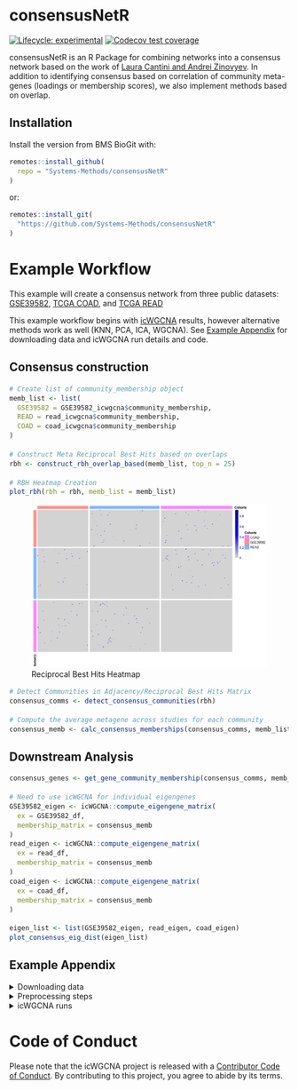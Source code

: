 
<!-- README.md is generated from README.Rmd. Please edit that file -->

# consensusNetR

<!-- badges: start -->

[![Lifecycle:
experimental](https://img.shields.io/badge/lifecycle-experimental-orange.svg)](https://lifecycle.r-lib.org/articles/stages.html#experimental)
[![Codecov test
coverage](https://codecov.io/gh/Systems-Methods/consensusNetR/branch/main/graph/badge.svg)](https://app.codecov.io/gh/Systems-Methods/consensusNetR?branch=main)
<!-- badges: end -->

consensusNetR is an R Package for combining networks into a consensus
network based on the work of [Laura Cantini and Andrei
Zinovyev](https://academic.oup.com/bioinformatics/article/35/21/4307/5426054).
In addition to identifying consensus based on correlation of community
meta-genes (loadings or membership scores), we also implement methods
based on overlap.

## Installation

Install the version from BMS BioGit with:

``` r
remotes::install_github(
  repo = "Systems-Methods/consensusNetR"
)
```

or:

``` r
remotes::install_git(
  "https://github.com/Systems-Methods/consensusNetR"
)
```

# Example Workflow

This example will create a consensus network from three public datasets:
[GSE39582](https://www.ncbi.nlm.nih.gov/geo/query/acc.cgi?acc=GSE39582),
[TCGA COAD](https://portal.gdc.cancer.gov/projects/TCGA-COAD), and [TCGA
READ](https://portal.gdc.cancer.gov/projects/TCGA-READ)

This example workflow begins with
[icWGCNA](https://systems-methods.github.io/icWGCNA/) results, however
alternative methods work as well (KNN, PCA, ICA, WGCNA). See [Example
Appendix](#example-appendix) for downloading data and icWGCNA run
details and code.

## Consensus construction

``` r
# Create list of community_membership object
memb_list <- list(
  GSE39582 = GSE39582_icwgcna$community_membership,
  READ = read_icwgcna$community_membership,
  COAD = coad_icwgcna$community_membership
)

# Construct Meta Reciprocal Best Hits based on overlaps
rbh <- construct_rbh_overlap_based(memb_list, top_n = 25)

# RBH Heatmap Creation
plot_rbh(rbh = rbh, memb_list = memb_list)
```

<figure>
<img src="man/figures/README-RBH-1.png"
alt="Reciprocal Best Hits Heatmap" />
<figcaption aria-hidden="true">Reciprocal Best Hits Heatmap</figcaption>
</figure>

``` r
# Detect Communities in Adjacency/Reciprocal Best Hits Matrix
consensus_comms <- detect_consensus_communities(rbh)

# Compute the average metagene across studies for each community
consensus_memb <- calc_consensus_memberships(consensus_comms, memb_list)
```

## Downstream Analysis

``` r
consensus_genes <- get_gene_community_membership(consensus_comms, memb_list, 2)

# Need to use icWGCNA for individual eigengenes
GSE39582_eigen <- icWGCNA::compute_eigengene_matrix(
  ex = GSE39582_df,
  membership_matrix = consensus_memb
)
read_eigen <- icWGCNA::compute_eigengene_matrix(
  ex = read_df,
  membership_matrix = consensus_memb
)
coad_eigen <- icWGCNA::compute_eigengene_matrix(
  ex = coad_df,
  membership_matrix = consensus_memb
)

eigen_list <- list(GSE39582_eigen, read_eigen, coad_eigen)
plot_consensus_eig_dist(eigen_list)
```

## Example Appendix

<details>
<summary>
Downloading data
</summary>

For GSE39582 we need to convert from Affymetrix Human Genome U133 Plus
2.0 Array to gene symbols, by using the `icWGCNA::gene_mapping()`
function. This matches with the two TCGA datasets already in gene
symbols.

``` r
library(icWGCNA)

# GSE39582
GSE39582 <- GEOquery::getGEO("GSE39582")

# TCGA READ
UCSCXenaTools::getTCGAdata(
  project = "READ",
  mRNASeq = TRUE,
  mRNASeqType = "normalized",
  clinical = TRUE,
  download = TRUE,
  destdir = "/MY_PATH/data/"
)

# TCGA COAD
UCSCXenaTools::getTCGAdata(
  project = "COAD",
  mRNASeq = TRUE,
  mRNASeqType = "normalized",
  clinical = TRUE,
  download = TRUE,
  destdir = "/MY_PATH/data/"
)
```

</details>
<details>
<summary>
Preprocessing steps
</summary>

All datasets must have consistent annotation (i.e. Gene symbols, Entrez,
Ensembl, …). In this example we will convert GSE39582 to gene symbols
using the
[icWGCNA::gene_mapping()](https://systems-methods.github.io/icWGCNA/reference/gene_mapping.html)
function.

``` r
# creating annotation file for gene mapping to gene symbols
GSE39582_annotation <- GSE39582@featureData@data |>
  dplyr::select(ID, gene_symbol = `Gene Symbol`) |>
  dplyr::mutate(
    gene_symbol = purrr::map(
      gene_symbol, ~ stringr::str_split(.x, " /// ")[[1]]
    )
  ) %>%
  tidyr::unnest(gene_symbol)

GSE39582_hugo <- icWGCNA::gene_mapping(
  GSE39582@assayData$exprs,
  GSE39582_annotation,
  compress_fun = "highest_mean",
  compress_trans = "log_exp"
)
```

All data should be normalized, however in this example we downloaded the
normalized data so no transformations needed here.

</details>
<details>
<summary>
icWGCNA runs
</summary>

For icWGCNA runs using defaults, except reducing max iterations to 5 for
demonstration purposes. These runs benefit greatly by using multiple
computer cores.

``` r
# GSE39582
GSE39582_icwgcna <- icWGCNA::icwgcna(GSE39582_hugo, maxIt = 5)

# TCGA READ
read_icwgcna <- icWGCNA::icwgcna(read_df, maxIt = 5)

# TCGA COAD
coad_icwgcna <- icWGCNA::icwgcna(coad_df, maxIt = 5)
```

</details>

# Code of Conduct

Please note that the icWGCNA project is released with a [Contributor
Code of
Conduct](https://contributor-covenant.org/version/2/0/CODE_OF_CONDUCT.html).
By contributing to this project, you agree to abide by its terms.

